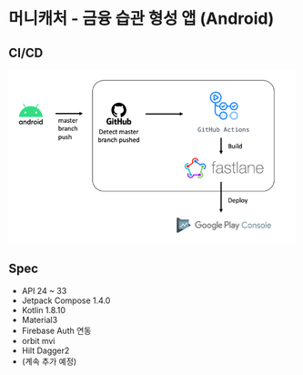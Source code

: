 # 머니캐처 - 금융 습관 형성 앱 (Android)

## CI/CD

![CI/CD](CICD.png)

## Spec
- API 24 ~ 33
- Jetpack Compose 1.4.0
- Kotlin 1.8.10
- Material3
- Firebase Auth 연동
- orbit mvi
- Hilt Dagger2
- (계속 추가 예정)